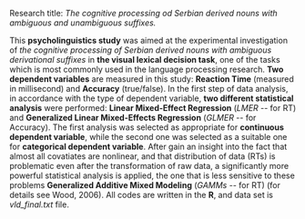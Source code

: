 Research title: *The cognitive processing od Serbian derived nouns with ambiguous and unambiguous suffixes.*

This **psycholinguistics study** was aimed at the experimental investigation of *the cognitive processing of Serbian derived nouns with ambiguous derivational suffixes* in **the visual lexical decision task**, one of the tasks which is most commonly used in the language processing research. **Two dependent variables** are measured in this study: **Reaction Time** (measured in millisecond) and **Accuracy** (true/false). In the first step of data analysis, in accordance with the type of dependent variable, **two different statistical analysis** were performed: **Linear Mixed-Effect Regression** (*LMER* -- for RT) and **Generalized Linear Mixed-Effects Regression** (*GLMER* -- for Accuracy). The first analysis was selected as appropriate for **continuous dependent variable**, while the second one was selected as a suitable one for **categorical dependent variable**. After gain an insight into the fact that almost all covatiates are nonlinear, and that distribution of data (RTs) is problematic even after the transformation of raw data, a significantly more powerful statistical analysis is applied, the one that is less sensitive to these problems **Generalized Additive Mixed Modeling** (*GAMMs* -- for RT) (for details see Wood, 2006). All codes are written in the **R**, and data set is *vld_final.txt* file.
